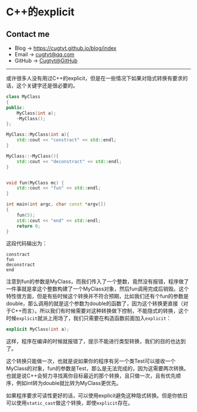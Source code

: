 # C++的explicit

## Contact me

* Blog -> <https://cugtyt.github.io/blog/index>
* Email -> <cugtyt@qq.com>
* GitHub -> [Cugtyt@GitHub](https://github.com/Cugtyt)

---

或许很多人没有用过C++的explicit，但是在一些情况下如果对隐式转换有要求的话，这个关键字还是很必要的。

``` c++
class MyClass
{
public:
    MyClass(int a);
    ~MyClass();
};

MyClass::MyClass(int a){
    std::cout << "constract" << std::endl;
}

MyClass::~MyClass(){
    std::cout << "deconstract" << std::endl;
}


void fun(MyClass mc) {
    std::cout << "fun" << std::endl;
}

int main(int argc, char const *argv[])
{
    fun(5);
    std::cout << "end" << std::endl;
    return 0;
}
```

这段代码输出为：

``` text
constract
fun
deconstract
end
```

注意到fun的参数是MyClass，而我们传入了一个整数，竟然没有报错，程序做了一件事就是拿这个整数构建了一个MyClass对象，然后fun调用完成后销毁。这个特性很方面，但是有些时候这个转换并不符合预期，比如我们还有个fun的参数是double，那么调用的就是这个参数为double的函数了，因为这个转换更直接（对于C++而言）。所以我们有时候需要对这种转换做下控制，不能隐式的转换，这个时候`explicit`就派上用场了，我们只需要在构造函数前面加入`explicit`：

``` c++
explicit MyClass(int a);
```

这样，程序在编译的时候就报错了，提示不能进行类型转换，我们的目的也达到了。

这个转换只能做一次，也就是说如果你的程序有另一个类Test可以接收一个MyClass的对象，fun的参数是Test，那么是无法完成的，因为这需要两次转换。也就是说C++会努力寻找离你目标最近的那个转换，且只做一次，且有优先顺序，例如int转为double就比转为MyClass更优先。

如果程序要求可读性更好的话，可以使用explicit避免这种隐式转换。但是你依旧可以使用`static_cast`做这个转换，即使`explicit`存在。